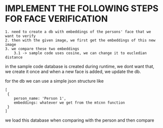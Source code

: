 # IMPLEMENT THE FOLLOWING STEPS FOR FACE VERIFICATION
    1. need to create a db with embeddings of the persons' face that we want to verify
    2. then with the given image, we first get the embeddings of this new image
    3. we compare these two embeddings
        3.1 -> sample code uses cosine, we can change it to eucledian distance

in the sample code database is created during runtime, we dont want that, we create it once
and when a new face is added, we update the db.

for the db we can use a simple json structure
like 
```
[
 {
    person_name: 'Person 1',
    embeddings: whatever we get from the mtcnn function
 }   
]
```

we load this database when comparing with the person and then compare